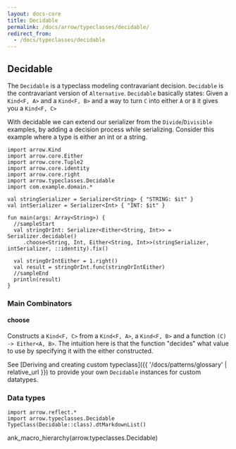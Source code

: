 ```yaml
---
layout: docs-core
title: Decidable
permalink: /docs/arrow/typeclasses/decidable/
redirect_from:
  - /docs/typeclasses/decidable
---
```


## Decidable



 
The `Decidable` is a typeclass modeling contravariant decision. `Decidable` is the contravariant version of `Alternative`.
`Decidable` basically states: Given a `Kind<F, A>` and a `Kind<F, B>` and a way to turn `C` into either `A` or `B` it gives you a `Kind<F, C>`

With decidable we can extend our serializer from the `Divide`/`Divisible` examples, by adding a decision process while serializing.
Consider this example where a type is either an int or a string.

```kotlin:ank:playground
import arrow.Kind
import arrow.core.Either
import arrow.core.Tuple2
import arrow.core.identity
import arrow.core.right
import arrow.typeclasses.Decidable
import com.example.domain.*

val stringSerializer = Serializer<String> { "STRING: $it" }
val intSerializer = Serializer<Int> { "INT: $it" }

fun main(args: Array<String>) {
  //sampleStart
  val stringOrInt: Serializer<Either<String, Int>> = Serializer.decidable()
     .choose<String, Int, Either<String, Int>>(stringSerializer, intSerializer, ::identity).fix()

  val stringOrIntEither = 1.right()
  val result = stringOrInt.func(stringOrIntEither)
  //sampleEnd
  println(result)
}
```

### Main Combinators

#### choose

Constructs a `Kind<F, C>` from a `Kind<F, A>`, a `Kind<F, B>` and a function `(C) -> Either<A, B>`.
The intuition here is that the function "decides" what value to use by specifying it with the either constructed.

See [Deriving and creating custom typeclass]({{ '/docs/patterns/glossary' | relative_url }}) to provide your own `Decidable` instances for custom datatypes.

### Data types

```kotlin:ank:replace
import arrow.reflect.*
import arrow.typeclasses.Decidable
TypeClass(Decidable::class).dtMarkdownList()
```

ank_macro_hierarchy(arrow.typeclasses.Decidable)